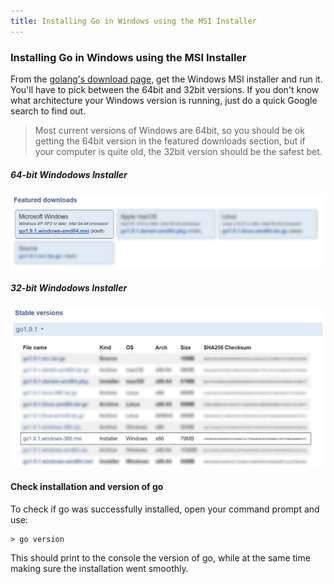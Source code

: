 ```yaml
---
title: Installing Go in Windows using the MSI Installer
---
```

### Installing Go in Windows using the MSI Installer

From the [golang's download page](https://golang.org/dl/), get the Windows MSI installer and run it. You'll have to pick between the 64bit and 32bit versions. If you don't know what architecture your Windows version is running, just do a quick Google search to find out. 
>Most current versions of Windows are 64bit, so you should be ok getting the 64bit version in the featured downloads section, but if your computer is quite old, the 32bit version should be the safest bet.

##### 64-bit Windodows Installer
![screenshot of golang's download page as of this writting, highliting link](https://raw.githubusercontent.com/AlexandroPerez/resources/master/img/win_installerx64.jpg "x64 Windows msi installer link")

##### 32-bit Windodows Installer
![screenshot of golang's download page as of this writting, highliting link](https://raw.githubusercontent.com/AlexandroPerez/resources/master/img/win_installerx86.jpg "x86 Windows msi installer link")

#### Check installation and version of go

To check if go was successfully installed, open your command prompt and use:

```
> go version
```
This should print to the console the version of go, while at the same time making sure the installation went smoothly.
